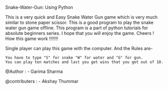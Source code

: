 Snake-Water-Gun: Using Python

This is a very quick and Easy Snake Water Gun game which is very much similar to stone paper scissor.
This is a good program to play the snake water gun game offline.
This program is a part of python tutorials for absolute beginners series. 
I hope that you will enjoy the game. Cheers !
How this game work !!!!!!!

Single player can play this game with the computer.
And the Rules are-

    You have to type "S" for snake "W" for water and "G" for gun.
    You can play ten matches and last you get wins that you get out of 10.

@Author :
    - Garima Sharma
    
@contributers :
    - Akshay Thummar
